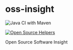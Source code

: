 # oss-insight

![Java CI with Maven](https://github.com/harkue/oss-insight/workflows/Java%20CI%20with%20Maven/badge.svg)

[![Open Source Helpers](https://www.codetriage.com/harkue/oss-insight/badges/users.svg)](https://www.codetriage.com/harkue/oss-insight)


Open Source Software Insight
